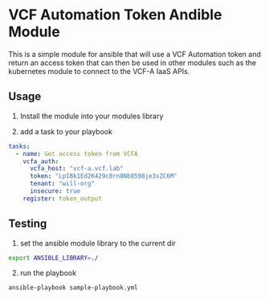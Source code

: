 # VCF Automation Token Andible Module

This is a simple module for ansible that will use a VCF Automation token and return an access token that can then be used in other modules such as the kubernetes module to connect to the VCF-A IaaS APIs.

## Usage

1. Install the module into your modules library


2. add a task to your playbook

```yaml
tasks:
  - name: Get access token from VCFA
    vcfa_auth:
      vcfa_host: "vcf-a.vcf.lab"
      token: "LpIBk1Ed2K429c8rn8Nb8598je3sZC6M"
      tenant: "will-org"
      insecure: true
    register: token_output
```


## Testing

1. set the ansible module library to the current dir

```bash
export ANSIBLE_LIBRARY=./ 
```

2. run the playbook

```bash
ansible-playbook sample-playbook.yml 
```